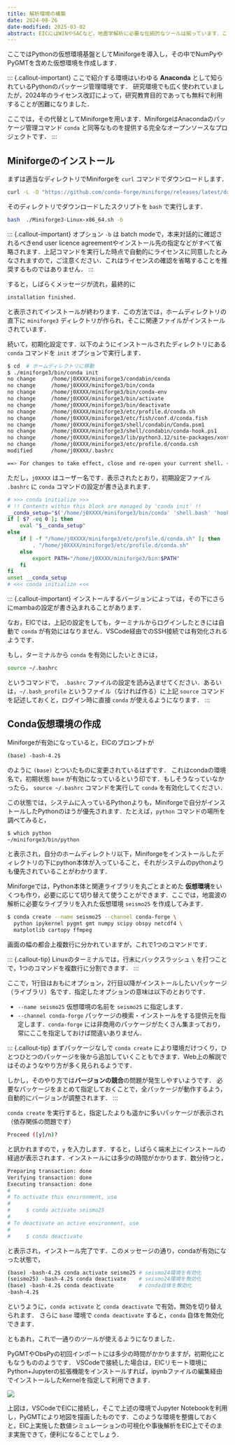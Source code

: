 ```yaml
---
title: 解析環境の構築
date: 2024-08-26
date-modified: 2025-03-02
abstract: EICにはWINやSACなど，地震学解析に必要な伝統的なツールは揃っています．ここでは，より利便性を高めるべく，ユーザー領域にPython仮想環境を構築し，そのなかで必要なソフトウェアをセットアップする方法を紹介します．
---
```


ここではPythonの仮想環境基盤としてMiniforgeを導入し，その中でNumPyやPyGMTを含めた仮想環境を作成します．

::: {.callout-important}
ここで紹介する環境はいわゆる **Anaconda** として知られているPythonのパッケージ管理環境です．
研究環境でも広く使われていましたが，2024年のライセンス改訂によって，研究教育目的であっても無料で利用することが困難になりました．

ここでは，その代替としてMiniforgeを用います．MiniforgeはAnacondaのパッケージ管理コマンド `conda` と同等なものを提供する完全なオープンソースなプロジェクトです．
:::

## Miniforgeのインストール

まずは適当なディレクトリでMiniforgeを `curl` コマンドでダウンロードします．

```bash
curl -L -O "https://github.com/conda-forge/miniforge/releases/latest/download/Miniforge3-$(uname)-$(uname -m).sh"
```

そのディレクトリでダウンロードしたスクリプトを `bash` で実行します．

```bash
bash  ./Miniforge3-Linux-x86_64.sh -b
```

::: {.callout-important}
オプション `-b` は batch modeで，本来対話的に確認されるべきend user licence agreementやインストール先の指定などがすべて省略されます．上記コマンドを実行した時点で自動的にライセンスに同意したとみなされますので，ご注意ください．これはライセンスの確認を省略することを推奨するものではありません．
:::

すると，しばらくメッセージが流れ，最終的に

```bash
installation finished.
```

と表示されてインストールが終わります．この方法では，ホームディレクトリの直下に `miniforge3` ディレクトリが作られ，そこに関連ファイルがインストールされています．

続いて，初期化設定です．以下のようにインストールされたディレクトリにある `conda` コマンドを `init` オプションで実行します．

```bash
$ cd  # ホームディレクトリに移動
$ ./miniforge3/bin/conda init
no change     /home/j0XXXX/miniforge3/condabin/conda
no change     /home/j0XXXX/miniforge3/bin/conda
no change     /home/j0XXXX/miniforge3/bin/conda-env
no change     /home/j0XXXX/miniforge3/bin/activate
no change     /home/j0XXXX/miniforge3/bin/deactivate
no change     /home/j0XXXX/miniforge3/etc/profile.d/conda.sh
no change     /home/j0XXXX/miniforge3/etc/fish/conf.d/conda.fish
no change     /home/j0XXXX/miniforge3/shell/condabin/Conda.psm1
no change     /home/j0XXXX/miniforge3/shell/condabin/conda-hook.ps1
no change     /home/j0XXXX/miniforge3/lib/python3.12/site-packages/xontrib/conda.xsh
no change     /home/j0XXXX/miniforge3/etc/profile.d/conda.csh
modified      /home/j0XXXX/.bashrc

==> For changes to take effect, close and re-open your current shell. <==
```

ただし，`j0XXXX` はユーザー名です．表示されたとおり，初期設定ファイル `.bashrc` に `conda` コマンドの設定が書き込まれます．

```bash
# >>> conda initialize >>>
# !! Contents within this block are managed by 'conda init' !!
__conda_setup="$('/home/j0XXXX/miniforge3/bin/conda' 'shell.bash' 'hook' 2> /dev/null)"
if [ $? -eq 0 ]; then
    eval "$__conda_setup"
else
    if [ -f "/home/j0XXXX/miniforge3/etc/profile.d/conda.sh" ]; then
        . "/home/j0XXXX/miniforge3/etc/profile.d/conda.sh"
    else
        export PATH="/home/j0XXXX/miniforge3/bin:$PATH"
    fi
fi
unset __conda_setup
# <<< conda initialize <<<
```

::: {.callout-important}
インストールするバージョンによっては，その下にさらにmambaの設定が書き込まれることがあります．

なお，EICでは，上記の設定をしても，ターミナルからログインしたときには自動で `conda` が有効にはなりません．VSCode経由でのSSH接続では有効化されるようです．

もし，ターミナルから `conda` を有効にしたいときには，

```bash
source ~/.bashrc
```

というコマンドで， `.bashrc` ファイルの設定を読み込ませてください．あるいは，`~/.bash_profile` というファイル（なければ作る）に上記 `source` コマンドを記述しておくと，ログイン時に直接 `conda` が使えるようになります．
:::

## Conda仮想環境の作成

Miniforgeが有効になっていると，EICのプロンプトが

```bash
(base) -bash-4.2$ 
```

のように `(base)` とついたものに変更されているはずです．
これはcondaの環境名で，初期状態 `base` が有効になっているという印です．もしそうなっていなかったら， `source ~/.bashrc` コマンドを実行して `conda` を有効化してください．

この状態では，システムに入っているPythonよりも，Miniforgeで自分がインストールしたPythonのほうが優先されます．たとえば，`python` コマンドの場所を調べてみると，

```bash
$ which python
~/miniforge3/bin/python
```

と表示され，自分のホームディレクトリ以下，Miniforgeをインストールしたディレクトリの下にpython本体が入っていること，それがシステムのpythonよりも優先されていることがわかります．

Miniforgeでは，Python本体と関連ライブラリを丸ごとまとめた **仮想環境**をいくつも作り，必要に応じて切り替えて使うことができます．ここでは，地震波の解析に必要なライブラリを入れた仮想環境 `seismo25` を作成してみます．

```bash
$ conda create --name seismo25 --channel conda-forge \
  python ipykernel pygmt gmt numpy scipy obspy netcdf4 \
  matplotlib cartopy ffmpeg
```

画面の幅の都合上複数行に分かれていますが，これで1つのコマンドです．

::: {.callout-tip}
Linuxのターミナルでは，行末にバックスラッシュ `\` を打つことで，1つのコマンドを複数行に分割できます．
:::

ここで，1行目はおもにオプション，2行目以降がインストールしたいパッケージ（ライブラリ）名です．指定したオプションの意味は以下のとおりです．

- `--name seismo25` 仮想環境の名前を `seismo25` に指定します．
- `--channel conda-forge` パッケージの検索・インストールをする提供元を指定します．`conda-forge` には非商用のパッケージがたくさん集まっており，常にここを指定しておけば間違いありません．

::: {.callout-tip}
まずパッケージなしで `conda create` により環境だけつくり，ひとつひとつのパッケージを後から追加していくこともできます．Web上の解説ではそのようなやり方が多く見られるようです．

しかし，そのやり方では**バージョンの競合**の問題が発生しやすいようです．
必要なパッケージをまとめて指定しておくことで，全パッケージが動作するよう，自動的にバージョンが調整されます．
:::

`conda create` を実行すると，指定したよりも遥かに多いパッケージが表示され（依存関係の問題です）

```bash
Proceed ([y]/n)? 
```

と訊かれますので，`y` を入力します．すると，しばらく端末上にインストールの経過が表示されます．インストールには多少の時間がかかります．数分待つと，

```bash
Preparing transaction: done
Verifying transaction: done
Executing transaction: done
#
# To activate this environment, use
#
#     $ conda activate seismo25
#
# To deactivate an active environment, use 
# 
#     $ conda deactivate
```

と表示され，インストール完了です．このメッセージの通り，condaが有効になった状態で，

```bash
(base) -bash-4.2$ conda activate seismo25 # seismo24環境を有効化
(seismo25) -bash-4.2$ conda deactivate    # seismo24環境を無効化
(base) -bash-4.2$ conda deactivate        # conda自体を無効化
-bash-4.2$
```

というように，`conda activate` と `conda deactivate` で有効，無効を切り替えられます．
さらに `base` 環境で `conda deactivate` すると，`conda` 自体を無効化できます．

ともあれ，これで一通りのツールが使えるようになりました．

PyGMTやObsPyの初回インポートには多少の時間がかかりますが，初期化にともなうもののようです．
VSCodeで接続した場合は，EICリモート環境にPython+Jupyterの拡張機能をインストールすれば，ipynbファイルの編集経由でインストールしたKernelを指定して利用できます．

![](./fig/EIC-PyGMT.png)

上図は，VSCodeでEICに接続し，そこで上述の環境でJupyter Notebookを利用し，PyGMTにより地図を描画したものです．このような環境を整備しておくと，EIC上実施した数値シミュレーションの可視化や事後解析をEIC上でそのまま実施できて，便利になることでしょう．
